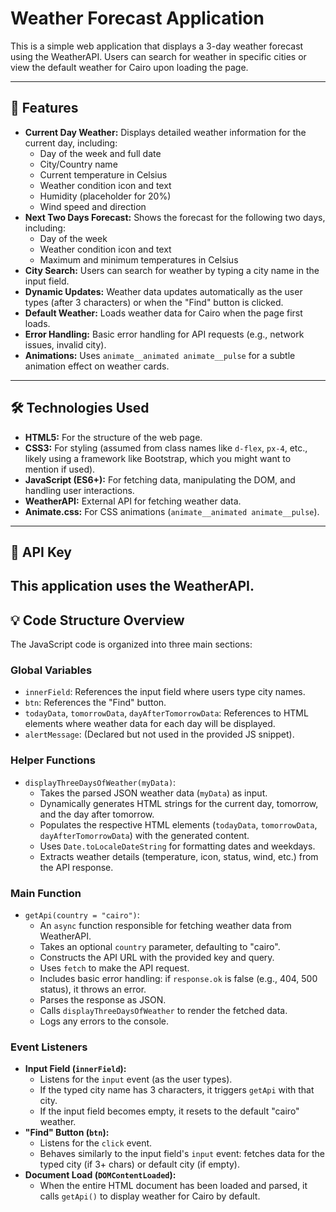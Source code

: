 # Weather Forecast Application

This is a simple web application that displays a 3-day weather forecast using the WeatherAPI. Users can search for weather in specific cities or view the default weather for Cairo upon loading the page.

---

## 🚀 Features

* **Current Day Weather:** Displays detailed weather information for the current day, including:
    * Day of the week and full date
    * City/Country name
    * Current temperature in Celsius
    * Weather condition icon and text
    * Humidity (placeholder for 20%)
    * Wind speed and direction
* **Next Two Days Forecast:** Shows the forecast for the following two days, including:
    * Day of the week
    * Weather condition icon and text
    * Maximum and minimum temperatures in Celsius
* **City Search:** Users can search for weather by typing a city name in the input field.
* **Dynamic Updates:** Weather data updates automatically as the user types (after 3 characters) or when the "Find" button is clicked.
* **Default Weather:** Loads weather data for Cairo when the page first loads.
* **Error Handling:** Basic error handling for API requests (e.g., network issues, invalid city).
* **Animations:** Uses `animate__animated animate__pulse` for a subtle animation effect on weather cards.

---

## 🛠️ Technologies Used
* **HTML5:** For the structure of the web page.
* **CSS3:** For styling (assumed from class names like `d-flex`, `px-4`, etc., likely using a framework like Bootstrap, which you might want to mention if used).
* **JavaScript (ES6+):** For fetching data, manipulating the DOM, and handling user interactions.
* **WeatherAPI:** External API for fetching weather data.
* **Animate.css:** For CSS animations (`animate__animated animate__pulse`).
---



## 🔑 API Key

This application uses the **WeatherAPI**.
---

## 💡 Code Structure Overview

The JavaScript code is organized into three main sections:

### Global Variables
* `innerField`: References the input field where users type city names.
* `btn`: References the "Find" button.
* `todayData`, `tomorrowData`, `dayAfterTomorrowData`: References to HTML elements where weather data for each day will be displayed.
* `alertMessage`: (Declared but not used in the provided JS snippet).

### Helper Functions

* `displayThreeDaysOfWeather(myData)`:
    * Takes the parsed JSON weather data (`myData`) as input.
    * Dynamically generates HTML strings for the current day, tomorrow, and the day after tomorrow.
    * Populates the respective HTML elements (`todayData`, `tomorrowData`, `dayAfterTomorrowData`) with the generated content.
    * Uses `Date.toLocaleDateString` for formatting dates and weekdays.
    * Extracts weather details (temperature, icon, status, wind, etc.) from the API response.

### Main Function
* `getApi(country = "cairo")`:
    * An `async` function responsible for fetching weather data from WeatherAPI.
    * Takes an optional `country` parameter, defaulting to "cairo".
    * Constructs the API URL with the provided key and query.
    * Uses `fetch` to make the API request.
    * Includes basic error handling: if `response.ok` is false (e.g., 404, 500 status), it throws an error.
    * Parses the response as JSON.
    * Calls `displayThreeDaysOfWeather` to render the fetched data.
    * Logs any errors to the console.

### Event Listeners

* **Input Field (`innerField`):**
    * Listens for the `input` event (as the user types).
    * If the typed city name has 3 characters, it triggers `getApi` with that city.
    * If the input field becomes empty, it resets to the default "cairo" weather.
* **"Find" Button (`btn`):**
    * Listens for the `click` event.
    * Behaves similarly to the input field's `input` event: fetches data for the typed city (if 3+ chars) or default city (if empty).
* **Document Load (`DOMContentLoaded`):**
    * When the entire HTML document has been loaded and parsed, it calls `getApi()` to display weather for Cairo by default.
